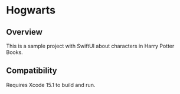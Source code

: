 # Hogwarts

## Overview
This is a sample project with SwiftUI about characters in Harry Potter Books.

## Compatibility
Requires Xcode 15.1 to build and run.
